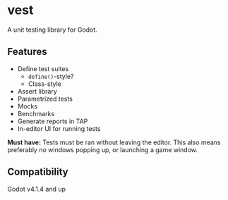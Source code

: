 # vest

A unit testing library for Godot.

## Features

* Define test suites
    * `define()`-style?
    * Class-style
* Assert library
* Parametrized tests
* Mocks
* Benchmarks
* Generate reports in TAP
* In-editor UI for running tests

**Must have:** Tests must be ran without leaving the editor. This also means 
preferably no windows popping up, or launching a game window.

## Compatibility

Godot v4.1.4 and up
